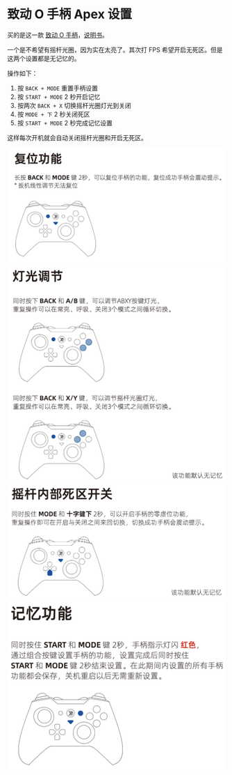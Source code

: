 # 致动 O 手柄 Apex 设置

买的是这一款 [致动 O 手柄](https://item.m.jd.com/product/10041172079755.html?gx=RnE2l29cOWHay9RP--tzXYzsmLrDjI43RTK4&ad_od=share&utm_source=androidapp&utm_medium=appshare&utm_campaign=t_335139774&utm_term=CopyURL)，[说明书](http://pro71e7a1c3.pic11.websiteonline.cn/upload/ZD-OWirelessLowLightManualChinese_2ozk.pdf)。

一个是不希望有摇杆光圈，因为实在太亮了。其次打 FPS 希望开启无死区。但是这两个设置都是无记忆的。

操作如下：

1. 按 `BACK + MODE` 重置手柄设置
1. 按 `START + MODE` 2 秒开启记忆
1. 按两次 `BACK + X` 切换摇杆光圈灯光到关闭
1. 按 `MODE + 下` 2 秒关闭死区
1. 按 `START + MODE` 2 秒完成记忆设置

这样每次开机就会自动关闭摇杆光圈和开启无死区。

![](images-zhidong-settings/reset.png)
![](images-zhidong-settings/light.png)
![](images-zhidong-settings/zero.png)
![](images-zhidong-settings/memory.png)
